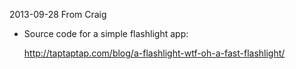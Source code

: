 2013-09-28
From Craig
* Source code for a simple flashlight app:

	http://taptaptap.com/blog/a-flashlight-wtf-oh-a-fast-flashlight/
